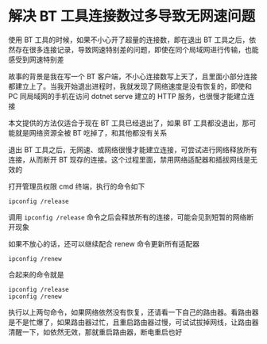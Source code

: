 # 解决 BT 工具连接数过多导致无网速问题

使用 BT 工具的时候，如果不小心开了超量的连接数，即在退出 BT 工具之后，依然存在很多连接记录，导致网速特别差的问题，即使在同个局域网进行传输，也能感受到网速特别差

<!--more-->
<!-- 发布 -->
<!-- 博客 -->

故事的背景是我在写一个 BT 客户端，不小心连接数写上天了，且里面小部分连接都建立上了。当我开始退出进程时，我就发现了网络速度是没有恢复的，即使和 PC 同局域网的手机在访问 dotnet serve 建立的 HTTP 服务，也很慢才能建立连接

本文提供的方法仅适合于现在 BT 工具已经退出了，如果 BT 工具都没退出，那可能就是网络资源全被 BT 吃掉了，和其他都没有关系

退出 BT 工具之后，无网速、或网络很慢才能建立连接，可尝试进行网络释放所有连接，从而断开 BT 现存的连接。这个过程里面，禁用网络适配器和插拔网线是无效的

打开管理员权限 cmd 终端，执行的命令如下

```
ipconfig /release
```

调用 `ipconfig /release` 命令之后会释放所有的连接，可能会见到短暂的网络断开现象

如果不放心的话，还可以继续配合 renew 命令更新所有适配器

```
ipconfig /renew
```

合起来的命令就是

```
ipconfig /release
ipconfig /renew
```

执行以上两句命令，如果网络依然没有恢复，还请看一下自己的路由器。看路由器是不是忙爆了，如果路由器过忙，且重启路由器过慢，可试试拔掉网线，让路由器清醒一下，如依然无效，那就重启路由器，断电重启也好